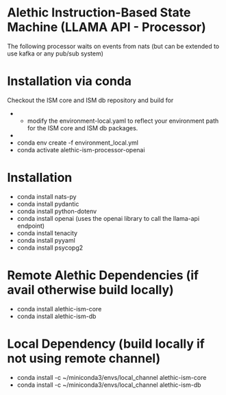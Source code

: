 # Alethic Instruction-Based State Machine (LLAMA API - Processor)

The following processor waits on events from nats (but can be extended to use kafka or any pub/sub system)

# Installation via conda
Checkout the ISM core and ISM db repository and build for  
- * modify the environment-local.yaml to reflect your environment path for the ISM core and ISM db packages.
- 
- conda env create -f environment_local.yml  
- conda activate alethic-ism-processor-openai

# Installation
- conda install nats-py
- conda install pydantic
- conda install python-dotenv
- conda install openai (uses the openai library to call the llama-api endpoint)
- conda install tenacity
- conda install pyyaml
- conda install psycopg2

# Remote Alethic Dependencies (if avail otherwise build locally)
- conda install alethic-ism-core
- conda install alethic-ism-db

# Local Dependency (build locally if not using remote channel)
- conda install -c ~/miniconda3/envs/local_channel alethic-ism-core
- conda install -c ~/miniconda3/envs/local_channel alethic-ism-db

